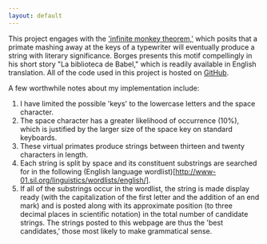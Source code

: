 ```yaml
---
layout: default
---
```

This project engages with the ['infinite monkey theorem,'](https://en.wikipedia.org/wiki/Infinite_monkey_theorem) which posits that a primate mashing away at the keys of a typewriter will eventually produce a string with literary significance. Borges presents this motif compellingly in his short story "La biblioteca de Babel," which is readily available in English translation. All of the code used in this project is hosted on [GitHub](https://github.com/mgorenstein/monkeystypingfuriously).

A few worthwhile notes about my implementation include:
1) I have limited the possible 'keys' to the lowercase letters and the space character.
2) The space character has a greater likelihood of occurrence (10%), which is justified by the larger size of the space key on standard keyboards. 
3) These virtual primates produce strings between thirteen and twenty characters in length.
4) Each string is split by space and its constituent substrings are searched for in the following (English language wordlist)[http://www-01.sil.org/linguistics/wordlists/english/]. 
5) If all of the substrings occur in the wordlist, the string is made display ready (with the capitalization of the first letter and the addition of an end mark) and is posted along with its approximate position (to three decimal places in scientific notation) in the total number of candidate strings. The strings posted to this webpage are thus the 'best candidates,' those most likely to make grammatical sense. 